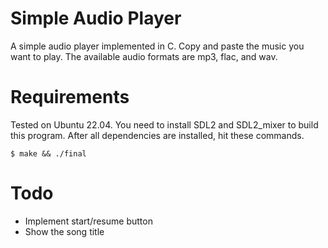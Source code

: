 # Simple Audio Player
A simple audio player implemented in C.
Copy and paste the music you want to play.
The available audio formats are mp3, flac, and wav.

# Requirements
Tested on Ubuntu 22.04. 
You need to install SDL2 and SDL2_mixer to build this program.
After all dependencies are installed, hit these commands.
```
$ make && ./final
```

# Todo
- Implement start/resume button
- Show the song title

